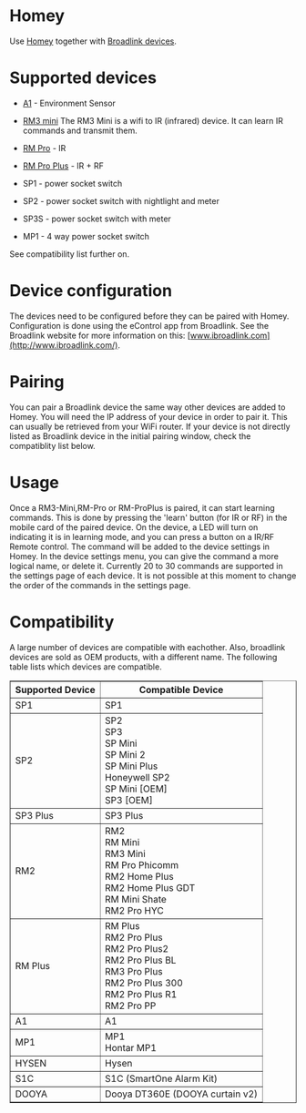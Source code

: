 # Homey

Use [Homey](https://www.athom.com/) together with [Broadlink devices](http://www.ibroadlink.com/).


# Supported devices

* [A1](http://www.ibroadlink.com/a1/) - Environment Sensor
* [RM3 mini](http://www.ibroadlink.com/rmMini3/)
  The RM3 Mini is a wifi to IR (infrared) device. It can learn IR commands and transmit them.
* [RM Pro](http://www.ibroadlink.com/rmPro)  - IR
* [RM Pro Plus](http://www.ibroadlink.com/rmPro+)   - IR + RF

* SP1  - power socket switch
* SP2  - power socket switch with nightlight and meter
* SP3S - power socket switch with meter
* MP1 - 4 way power socket switch


See compatibility list further on.

# Device configuration

The devices need to be configured before they can be paired with Homey.
Configuration is done using the eControl app from Broadlink. See the Broadlink website for more
information on this: [www.ibroadlink.com](http://www.ibroadlink.com/).

# Pairing

You can pair a Broadlink device the same way other devices are added to Homey.
You will need the IP address of your device in order to pair it. This can usually be retrieved from
your WiFi router.
If your device is not directly listed as Broadlink device in the initial pairing window, check the
compatiblity list below.

# Usage

Once a RM3-Mini,RM-Pro or RM-ProPlus is paired, it can start learning commands.
This is done by pressing the 'learn' button (for IR or RF) in the mobile card of the paired device.
On the device, a LED will turn on indicating it is in learning mode, and you can press a button on
a IR/RF Remote control.
The command will be added to the device settings in Homey. In the device settings menu, you can
give the command a more logical name, or delete it.
Currently 20 to 30 commands are supported in the settings page of each device.
It is not possible at this moment to change the order of the commands in the settings page.

# Compatibility

A large number of devices are compatible with eachother.
Also, broadlink devices are sold as OEM products, with a different name.
The following table lists which devices are compatible.

<table border=1>
<tr><th> Supported Device  </th><th> Compatible Device               </th></tr>
<tr><td> SP1               </td><td> SP1                             </td></tr>

<tr><td> SP2               </td><td> SP2                             <br>
                                     SP3                             <br>
                                     SP Mini                         <br>
                                     SP Mini 2                       <br>
                                     SP Mini Plus                    <br>
                                     Honeywell SP2                   <br>
                                     SP Mini [OEM]                   <br>
                                     SP3 [OEM]                       </td></tr>

<tr><td> SP3 Plus          </td><td> SP3 Plus                        </td></tr>

<tr><td> RM2               </td><td> RM2                             <br>
                                     RM Mini                         <br>
                                     RM3 Mini                        <br>
                                     RM Pro Phicomm                  <br>
                                     RM2 Home Plus                   <br>
                                     RM2 Home Plus GDT               <br>
                                     RM Mini Shate                   <br>
                                     RM2 Pro HYC                     </td></tr>

<tr><td>RM Plus            </td><td> RM Plus                         <br>
                                     RM2 Pro Plus                    <br>
                                     RM2 Pro Plus2                   <br>
                                     RM2 Pro Plus BL                 <br>
                                     RM3 Pro Plus                    <br>
                                     RM2 Pro Plus 300                <br>
                                     RM2 Pro Plus R1                 <br>
                                     RM2 Pro PP                      </td></tr>

<tr><td>A1                 </td><td> A1                              </td></tr>

<tr><td>MP1                </td><td> MP1                             <br>
                                     Hontar MP1                      </td></tr>

<tr><td>HYSEN              </td><td> Hysen                           </td></tr>

<tr><td>S1C                </td><td> S1C (SmartOne Alarm Kit)        </td></tr>

<tr><td>DOOYA              </td><td> Dooya DT360E (DOOYA curtain v2) </td></tr>
</table>

